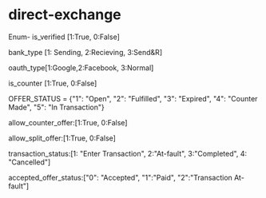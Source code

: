 # direct-exchange

Enum- 
is_verified [1:True, 0:False]

bank_type [1: Sending, 2:Recieving, 3:Send&R]

oauth_type[1:Google,2:Facebook, 3:Normal]

is_counter  [1:True, 0:False]

OFFER_STATUS = {"1": "Open", "2": "Fulfilled", "3": "Expired", "4": "Counter Made", "5": "In Transaction"}

allow_counter_offer:[1:True, 0:False]

allow_split_offer:[1:True, 0:False]

transaction_status:[1: "Enter Transaction", 2:"At-fault", 3:"Completed", 4: "Cancelled"]

accepted_offer_status:["0": "Accepted", "1":"Paid", "2":"Transaction At-fault"]
